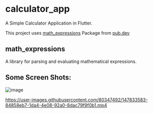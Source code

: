 # calculator_app

A Simple Calculator Application in Flutter.

This project uses <a href="https://pub.dev/packages/math_expressions">math_expressions</a> Package from <a href="https://pub.dev">pub.dev</a>
<h2>math_expressions</h2> 
A library for parsing and evaluating mathematical expressions.


## Some Screen Shots:
![image](https://user-images.githubusercontent.com/80347492/143021774-c07c55a4-af63-4efc-a99e-3ded9b531a5d.png)

https://user-images.githubusercontent.com/80347492/147833583-84858eb7-1da4-4e08-92a0-8dac79f9f0b1.mp4






